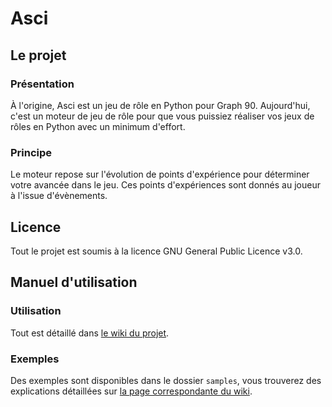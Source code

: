 # Asci

## Le projet

### Présentation

À l'origine, Asci est un jeu de rôle en Python pour Graph 90. Aujourd'hui, c'est un moteur de jeu de rôle pour que vous puissiez réaliser vos jeux de rôles en Python avec un minimum d'effort.

### Principe

Le moteur repose sur l'évolution de points d'expérience pour déterminer votre avancée dans le jeu. Ces points d'expériences sont donnés au joueur à l'issue d'évènements.

## Licence

Tout le projet est soumis à la licence GNU General Public Licence v3.0.

## Manuel d'utilisation

### Utilisation

Tout est détaillé dans [le wiki du projet](https://gitea.planet-casio.com/Shadow15510/Asci/wiki/Home).

### Exemples

Des exemples sont disponibles dans le dossier `samples`, vous trouverez des explications détaillées sur [la page correspondante du wiki](https://gitea.planet-casio.com/Shadow15510/Asci/wiki/Exemples).

